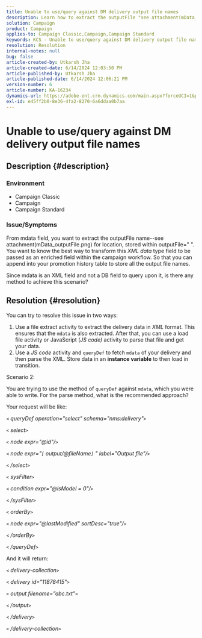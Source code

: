 ```yaml
---
title: Unable to use/query against DM delivery output file names
description: Learn how to extract the outputFile "see attachment(mData_outputFile.png) for location" from the mdata field.
solution: Campaign
product: Campaign
applies-to: Campaign Classic,Campaign,Campaign Standard
keywords: KCS - Unable to use/query against DM delivery output file names
resolution: Resolution
internal-notes: null
bug: false
article-created-by: Utkarsh Jha
article-created-date: 6/14/2024 12:03:50 PM
article-published-by: Utkarsh Jha
article-published-date: 6/14/2024 12:06:21 PM
version-number: 6
article-number: KA-16234
dynamics-url: https://adobe-ent.crm.dynamics.com/main.aspx?forceUCI=1&pagetype=entityrecord&etn=knowledgearticle&id=a5de6f24-462a-ef11-840a-000d3a5a67ba
exl-id: e45ff2b0-8e36-4fa2-8270-6a6ddaa0b7aa
---
```

# Unable to use/query against DM delivery output file names

## Description {#description}


### Environment

- Campaign Classic
- Campaign
- Campaign Standard


### Issue/Symptoms

From mdata field, you want to extract the outputFile name--see attachment(mData_outputFile.png) for location, stored within outputFile=" ". You want to know the best way to transform this *XML data* type field to be passed as an enriched field within the campaign workflow. So that you can append into your promotion history table to store all the output file names.

 Since mdata is an XML field and not a DB field to query upon it, is there any method to achieve this scenario?




## Resolution {#resolution}


You can try to resolve this issue in two ways:

1. Use a file extract activity to extract the delivery data in *XML* format. This ensures that the `mdata` is also extracted. After that, you can use a load file activity or JavaScript (*JS code)* activity to parse that file and get your data.
2. Use a *JS code* activity and `queryDef` to fetch `mdata` of your delivery and then parse the XML. Store data in an <b>instance variable</b> to then load in transition.


Scenario 2:

You are trying to use the method of `queryDef` against `mdata`, which you were able to write. For the parse method, what is the recommended approach?

Your request will be like:

*`<` queryDef operation="select" schema="nms:delivery"`>`*

*`<` select`>`*

*`<` node expr="@id"/`>`*

*`<` node expr="`[` output/@fileName`]` " label="Output file"/`>`*

*`<` /select`>`*

*`<` sysFilter`>`*

*`<` condition expr="@isModel = 0"/`>`*

*`<` /sysFilter`>`*

*`<` orderBy`>`*

*`<` node expr="@lastModified" sortDesc="true"/`>`*

*`<` /orderBy`>`*

*`<` /queryDef`>`*



And it will return:

*`<` delivery-collection`>`*

*`<` delivery id="11878415"`>`*

*`<` output filename=”abc.txt”`>`*

*`<` /output`>`*

*`<` /delivery`>`*

*`<` /delivery-collection`>`*
